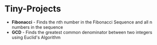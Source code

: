 # Tiny-Projects
- **Fibonacci** - Finds the nth number in the Fibonacci Sequence and all n numbers in the sequence
- **GCD** - Finds the greatest common denominator between two integers using Euclid's Algorithm
